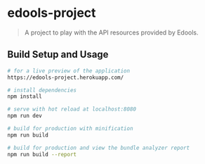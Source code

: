 # edools-project

> A project to play with the API resources provided by Edools.

## Build Setup and Usage

``` bash
# for a live preview of the application
https://edools-project.herokuapp.com/

# install dependencies
npm install

# serve with hot reload at localhost:8080
npm run dev

# build for production with minification
npm run build

# build for production and view the bundle analyzer report
npm run build --report
```
